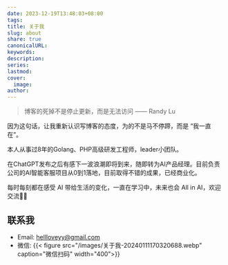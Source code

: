 ```yaml
---
date: 2023-12-19T13:48:03+08:00
tags: 
title: 关于我
slug: about
share: true
canonicalURL: 
keywords: 
description: 
series: 
lastmod: 
cover:
  image: 
author: 
---
```


> 博客的死掉不是停止更新，而是无法访问 —— Randy Lu
  
因为这句话，让我重新认识写博客的态度，为的不是马不停蹄，而是 “我一直在”。  

本人从事过8年的Golang、PHP高级研发工程师，leader小团队。

在ChatGPT发布之后有感下一波浪潮即将到来，随即转为AI产品经理。目前负责公司的AI智能客服项目从0到1落地，目前取得不错的成果，已经商业化。

每时每刻都在感受 AI 带给生活的变化，一直在学习中，未来也会 All in AI，欢迎交流👏🏻
  
## 联系我  

- Email: hellloveyy@gmail.com  
- 微信:
  {{< figure src="/images/关于我-20240111170320688.webp" caption="微信扫码" width="400">}}